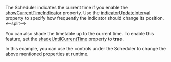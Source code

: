 The Scheduler indicates the current time if you enable the [showCurrentTimeIndicator](/Documentation/ApiReference/UI_Components/dxScheduler/Configuration/#showCurrentTimeIndicator) property. Use the [indicatorUpdateInterval](/Documentation/ApiReference/UI_Components/dxScheduler/Configuration/#indicatorUpdateInterval) property to specify how frequently the indicator should change its position.
<--split-->

You can also shade the timetable up to the current time. To enable this feature, set the [shadeUntilCurrentTime](/Documentation/ApiReference/UI_Components/dxScheduler/Configuration/#shadeUntilCurrentTime) property to **true**.

In this example, you can use the controls under the Scheduler to change the above mentioned properties at runtime.

